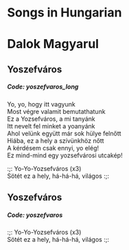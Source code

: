 # Songs in Hungarian                                                                                                              
# Dalok Magyarul                                                                                                              
                                                                                                              
## Yoszefváros  
##### Code: yoszefvaros_long  
  
Yo, yo, hogy itt vagyunk  
Most végre valamit bemutathatunk  
Ez a Yozsefváros, a mi tanyánk  
Itt nevelt fel minket a yoanyánk  
Ahol velünk együtt már sok hülye felnőtt  
Hiába, ez a hely a szívünkhöz nőtt  
A kérdésem csak ennyi, yo elég!  
Ez mind-mind egy yozsefvárosi utcakép!  
  
:;: Yo-Yo-Yozsefváros (x3)  
Sötét ez a hely, há-há-há, világos :;:  
  
## Yoszefváros  
##### Code: yoszefvaros  
  
:;: Yo-Yo-Yozsefváros (x3)  
Sötét ez a hely, há-há-há, világos :;:  
  
